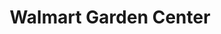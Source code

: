---
title: "Walmart Garden Center"
url: /muscle-shoals/walmart-garden-center/
shop: Garten-Center
---